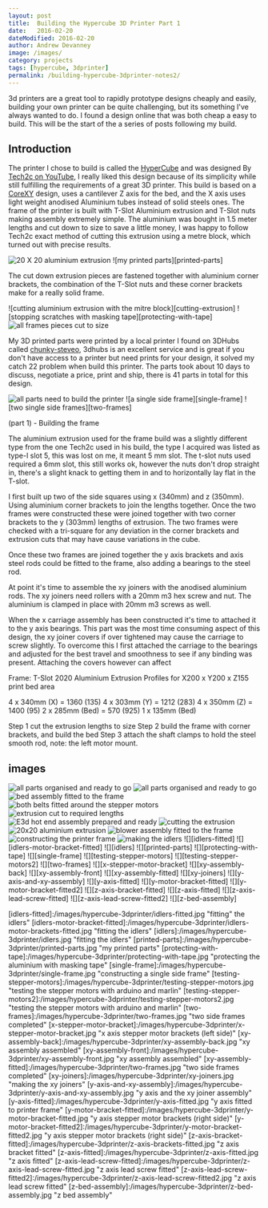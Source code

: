 ```yaml
---
layout: post
title:  Building the Hypercube 3D Printer Part 1
date:   2016-02-20
dateModified: 2016-02-20
author: Andrew Devanney
image: /images/
category: projects
tags: [hypercube, 3dprinter]
permalink: /building-hypercube-3dprinter-notes2/
---
```


3d printers are a great tool to rapidly prototype designs cheaply and easily, building your own printer can be quite challenging, but its something I've always wanted to do. I found a design online that was both cheap a easy to build. This will be the start of the a series of posts following my build.
<!--more-->

## Introduction
The printer I chose to build is called the [HyperCube] and was designed By [Tech2c on YouTube], I really liked this design because of its simplicity while still fulfilling the requirements of a great 3D printer. This build is based on a [CoreXY] design, uses a cantilever Z axis for the bed, and the X axis uses light weight anodised Aluminium tubes instead of solid steels ones. The frame of the printer is built with T-Slot Aluminium extrusion and T-Slot nuts making assembly extremely simple. The aluminium was bought in 1.5 meter lengths and cut down to size to save a little money, I was happy to follow Tech2c exact method of cutting this extrusion using a metre block, which turned out with precise results.

![20 X 20 aluminium extrusion][extrusion]
![my printed parts][printed-parts]

The cut down extrusion pieces are fastened together with aluminium corner brackets, the combination of the T-Slot nuts and these corner brackets make for a really solid frame.

![cutting aluminium extrusion with the mitre block][cutting-extrusion]
![stopping scratches with masking tape][protecting-with-tape]
![all frames pieces cut to size][cut-to-length]

My 3D printed parts were printed by a local printer I found on 3DHubs called [chunky-steveo], 3dhubs is an excellent service and is great if you don't have access to a printer but need prints for your design, it solved my catch 22 problem when build this printer. The parts took about 10 days to discuss, negotiate a price, print and ship, there is 41 parts in total for this design.

![all parts need to build the printer][all-parts]
![a single side frame][single-frame]
![two single side frames][two-frames]

(part 1) - Building the frame

The aluminium extrusion used for the frame build was a slightly different type from the one Tech2c used in his build, the type I acquired was listed as type-I slot 5, this was lost on me, it meant 5 mm slot. The t-slot nuts used required a 6mm slot, this still works ok, however the nuts don't drop straight in, there's a slight knack to getting them in and to horizontally lay flat in the T-slot.

I first built up two of the side squares using x (340mm) and z (350mm). Using aluminium corner brackets to join the lengths together. Once the two frames were constructed these were joined together with two corner brackets to the y (303mm) lengths of extrusion. The two frames were checked with a tri-square for any deviation in the corner brackets and extrusion cuts that may have cause variations in the cube.

Once these two frames are joined together the y axis brackets and axis steel rods could be fitted to the frame, also adding a bearings to the steel rod.

At point it's time to assemble the xy joiners  with the anodised aluminium rods. The xy joiners need rollers with a 20mm m3 hex screw and nut. The aluminium is clamped in place with 20mm m3 screws as well.

When the x carriage assembly has been constructed it's time to attached it to the y axis bearings. This part was the most time consuming aspect of this design, the xy joiner covers if over tightened may cause the carriage to screw slightly. To overcome this I first attached the carriage to the bearings and adjusted for the best travel and smoothness to see if any binding was present. Attaching the covers however can affect


Frame:
T-Slot 2020 Aluminium Extrusion Profiles for X200 x Y200 x Z155 print bed area

4 x 340mm (X) = 1360 (135)
4 x 303mm (Y) = 1212 (283)
4 x 350mm (Z) = 1400 (95)
2 x 285mm (Bed) = 570 (925)
1 x 135mm (Bed)

Step 1 cut the extrusion lengths to size
Step 2 build the frame with corner brackets, and build the bed
Step 3 attach the shaft clamps to hold the steel smooth rod, note: the left motor mount.

## images

![][all-parts]
![][all-parts2]
![][bed-assembly-fitted]
![][both-belts-fitted]
![][cut-to-length]
![][e3d-hotend]
![][extrusion-cut-down]
![][extrusion]
![][fan-blower-fitted]
![][frame-building]
![][idlers-setup]
![][idlers-fitted]
![][idlers-motor-bracket-fitted]
![][idlers]
![][printed-parts]
![][protecting-with-tape]
![][single-frame]
![][testing-stepper-motors]
![][testing-stepper-motors2]
![][two-frames]
![][x-stepper-motor-bracket]
![][xy-assembly-back]
![][xy-assembly-front]
![][xy-assembly-fitted]
![][xy-joiners]
![][y-axis-and-xy-assembly]
![][y-axis-fitted]
![][y-motor-bracket-fitted]
![][y-motor-bracket-fitted2]
![][z-axis-bracket-fitted]
![][z-axis-fitted]
![][z-axis-lead-screw-fitted]
![][z-axis-lead-screw-fitted2]
![][z-bed-assembly]




[HyperCube]: http://www.thingiverse.com/thing:1752766
[Tech2c on YouTube]: https://www.youtube.com/playlist?list=PLIaArjwViQRVAERWRrYfe9rtiwvvRGCzw
[CoreXY]: http://corexy.com/theory.html
[chunky-steveo]:https://www.3dhubs.com/manchester/hubs/chunky-steveo

[all-parts]:/images/hypercube-3dprinter/all-parts.jpg "all parts organised and ready to go"
[all-parts2]:/images/hypercube-3dprinter/all-parts2.jpg "all parts organised and ready to go"
[bed-assembly-fitted]:/images/hypercube-3dprinter/bed-assembly-fitted.jpg "bed assembly fitted to the frame"
[both-belts-fitted]:/images/hypercube-3dprinter/both-belts-fitted.jpg "both belts fitted around the stepper motors"
[cut-to-length]:/images/hypercube-3dprinter/extrusion-cut-down.jpg "extrusion cut to required lengths"
[e3d-hotend]:/images/hypercube-3dprinter/e3d-hotend-assembly.jpg "E3d hot end assembly prepared and ready"
[extrusion-cut-down]:/images/hypercube-3dprinter/cutting-setup.jpg "cutting the extrusion"
[extrusion]:/images/hypercube-3dprinter/extrusion.jpg "20x20 aluminium extrusion"
[fan-blower-fitted]:/images/hypercube-3dprinter/fan-blower-assembly-fitted.jpg "blower assembly fitted to the frame"
[frame-building]:/images/hypercube-3dprinter/extrusion.jpg "constructing the printer frame"
[idlers-setup]:/images/hypercube-3dprinter/idlers-setup.jpg "making the idlers"
[idlers-fitted]:/images/hypercube-3dprinter/idlers-fitted.jpg "fitting" the idlers"
[idlers-motor-bracket-fitted]:/images/hypercube-3dprinter/idlers-motor-brackets-fitted.jpg "fitting the idlers"
[idlers]:/images/hypercube-3dprinter/idlers.jpg "fitting the idlers"
[printed-parts]:/images/hypercube-3dprinter/printed-parts.jpg "my printed parts"
[protecting-with-tape]:/images/hypercube-3dprinter/protecting-with-tape.jpg "protecting the aluminium with masking tape"
[single-frame]:/images/hypercube-3dprinter/single-frame.jpg "constructing a single side frame"
[testing-stepper-motors]:/images/hypercube-3dprinter/testing-stepper-motors.jpg "testing the stepper motors with arduino and marlin"
[testing-stepper-motors2]:/images/hypercube-3dprinter/testing-stepper-motors2.jpg "testing the stepper motors with arduino and marlin"
[two-frames]:/images/hypercube-3dprinter/two-frames.jpg "two side frames completed"
[x-stepper-motor-bracket]:/images/hypercube-3dprinter/x-stepper-motor-bracket.jpg "x axis stepper motor brackets (left side)"
[xy-assembly-back]:/images/hypercube-3dprinter/xy-assembly-back.jpg "xy assembly assembled"
[xy-assembly-front]:/images/hypercube-3dprinter/xy-assembly-front.jpg "xy assembly assembled"
[xy-assembly-fitted]:/images/hypercube-3dprinter/two-frames.jpg "two side frames completed"
[xy-joiners]:/images/hypercube-3dprinter/xy-joiners.jpg "making the xy joiners"
[y-axis-and-xy-assembly]:/images/hypercube-3dprinter/y-axis-and-xy-assembly.jpg "y axis and the xy joiner assembly"
[y-axis-fitted]:/images/hypercube-3dprinter/y-axis-fitted.jpg "y axis fitted to printer frame"
[y-motor-bracket-fitted]:/images/hypercube-3dprinter/y-motor-bracket-fitted.jpg "y axis stepper motor brackets (right side)"
[y-motor-bracket-fitted2]:/images/hypercube-3dprinter/y-motor-bracket-fitted2.jpg "y axis stepper motor brackets (right side)"
[z-axis-bracket-fitted]:/images/hypercube-3dprinter/z-axis-brackets-fitted.jpg "z axis bracket fitted"
[z-axis-fitted]:/images/hypercube-3dprinter/z-axis-fitted.jpg "z axis fitted"
[z-axis-lead-screw-fitted]:/images/hypercube-3dprinter/z-axis-lead-screw-fitted.jpg "z axis lead screw fitted"
[z-axis-lead-screw-fitted2]:/images/hypercube-3dprinter/z-axis-lead-screw-fitted2.jpg "z axis lead screw fitted"
[z-bed-assembly]:/images/hypercube-3dprinter/z-bed-assembly.jpg "z bed assembly"
